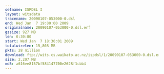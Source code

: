 ```yaml
---
setname: ISPDSL I
layout: witsdata
tracename: 20090107-053000-0.dsl
end: Wed Jan  7 19:00:00 2009
originalname: 20090107-053000-0.dsl.erf
gzsize: 927 MB
len: 0:30:00
start: Wed Jan  7 18:30:01 2009
totalwirelen: 15,808 MB
pkts: 28 million
download: ftp://wits.cs.waikato.ac.nz/ispdsl/1/20090107-053000-0.dsl.erf.gz
size: 2,207 MB
md5: a616ee8157bf584147700e2628f1cbb4
---
```

